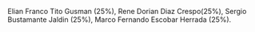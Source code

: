 Elian Franco Tito Gusman (25%), 
Rene Dorian Diaz Crespo(25%), 
Sergio Bustamante Jaldin (25%), 
Marco Fernando Escobar Herrada (25%).
